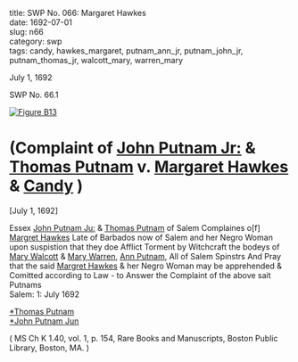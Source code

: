 title: SWP No. 066: Margaret Hawkes  
date: 1692-07-01  
slug: n66  
category: swp  
tags: candy, hawkes_margaret, putnam_ann_jr, putnam_john_jr, putnam_thomas_jr, walcott_mary, warren_mary




July 1, 1692

<div markdown class="doc" id="n66.1">

<div class="doc_id">SWP No. 66.1</div>


<span markdown class="figure">[![Figure B13](archives/BPL/gifs/B13.gif)](archives/BPL/LARGE/B13.jpg)</span>

# (Complaint of [John Putnam Jr:](/tag/putnam_john_jr.html) & [Thomas Putnam](/tag/putnam_thomas_jr.html) v. [Margaret Hawkes](/tag/hawkes_margaret.html) & [Candy](/tag/candy.html) )

[July 1, 1692] 

Essex [John Putnam Ju:](/tag/putnam_john_jr.html) & [Thomas Putnam](/tag/putnam_thomas_jr.html) of Salem Complaines o[f]  [Margret Hawkes](/tag/hawkes_margaret.html) Late of Barbados now of Salem and her Negro Woman upon suspistion that they doe Afflict Torment by Witchcraft the bodeys of [Mary Walcott](/tag/walcott_mary.html) & [Mary Warren](/tag/warren_mary.html), [Ann Putnam](/tag/putnam_ann_jr.html), All of Salem Spinstrs And Pray that the said [Margret Hawkes](/tag/hawkes_margaret.html) & her Negro Woman may be apprehended & Comitted according to Law - to Answer the Complaint of the above sait Putnams  
Salem: 1: July 1692

[*Thomas Putnam](/tag/putnam_thomas_jr.html)  
[*John Putnam Jun](/tag/putnam_john_jr.html)  
 

( MS Ch K 1.40, vol. 1, p. 154, Rare Books and Manuscripts, Boston Public Library, Boston, MA. )

</div>
